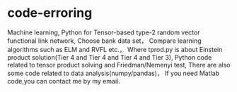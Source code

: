 # code-erroring
Machine learning,
Python for Tensor-based type-2 random vector functional link network,
Choose bank data set，
Compare learning algorithms such as ELM and RVFL etc.，
Where tprod.py is about Einstein product solution(Tier 4 and Tier 4 and Tier 4 and Tier 3),
Python code related to tensor product solving and Friedman/Nemenyi test,
There are also some code related to data analysis(numpy/pandas)，
If you need Matlab code,you can contact me by my email.
